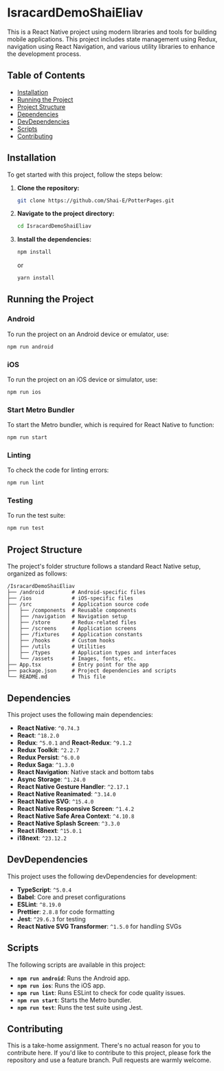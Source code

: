 
# IsracardDemoShaiEliav

This is a React Native project using modern libraries and tools for building mobile applications. This project includes state management using Redux, navigation using React Navigation, and various utility libraries to enhance the development process.

## Table of Contents

- [Installation](#installation)
- [Running the Project](#running-the-project)
- [Project Structure](#project-structure)
- [Dependencies](#dependencies)
- [DevDependencies](#devdependencies)
- [Scripts](#scripts)
- [Contributing](#contributing)

## Installation

To get started with this project, follow the steps below:

1. **Clone the repository:**

   ```bash
   git clone https://github.com/Shai-E/PotterPages.git
   ```

2. **Navigate to the project directory:**

   ```bash
   cd IsracardDemoShaiEliav
   ```

3. **Install the dependencies:**

   ```bash
   npm install
   ```

   or

   ```bash
   yarn install
   ```

## Running the Project

### Android

To run the project on an Android device or emulator, use:

```bash
npm run android
```

### iOS

To run the project on an iOS device or simulator, use:

```bash
npm run ios
```

### Start Metro Bundler

To start the Metro bundler, which is required for React Native to function:

```bash
npm run start
```

### Linting

To check the code for linting errors:

```bash
npm run lint
```

### Testing

To run the test suite:

```bash
npm run test
```

## Project Structure

The project's folder structure follows a standard React Native setup, organized as follows:

```
/IsracardDemoShaiEliav
├── /android         # Android-specific files
├── /ios             # iOS-specific files
├── /src             # Application source code
│   ├── /components  # Reusable components
│   ├── /navigation  # Navigation setup
│   ├── /store       # Redux-related files
│   ├── /screens     # Application screens
│   ├── /fixtures    # Application constants
│   ├── /hooks       # Custom hooks
│   ├── /utils       # Utilities
│   ├── /types       # Application types and interfaces
│   └── /assets      # Images, fonts, etc.
├── App.tsx          # Entry point for the app
├── package.json     # Project dependencies and scripts
└── README.md        # This file
```

## Dependencies

This project uses the following main dependencies:

- **React Native**: `^0.74.3`
- **React**: `^18.2.0`
- **Redux**: `^5.0.1` and **React-Redux**: `^9.1.2`
- **Redux Toolkit**: `^2.2.7`
- **Redux Persist**: `^6.0.0`
- **Redux Saga**: `^1.3.0`
- **React Navigation**: Native stack and bottom tabs
- **Async Storage**: `^1.24.0`
- **React Native Gesture Handler**: `^2.17.1`
- **React Native Reanimated**: `^3.14.0`
- **React Native SVG**: `^15.4.0`
- **React Native Responsive Screen**: `^1.4.2`
- **React Native Safe Area Context**: `^4.10.8`
- **React Native Splash Screen**: `^3.3.0`
- **React i18next**: `^15.0.1`
- **i18next**: `^23.12.2`

## DevDependencies

This project uses the following devDependencies for development:

- **TypeScript**: `^5.0.4`
- **Babel**: Core and preset configurations
- **ESLint**: `^8.19.0`
- **Prettier**: `2.8.8` for code formatting
- **Jest**: `^29.6.3` for testing
- **React Native SVG Transformer**: `^1.5.0` for handling SVGs

## Scripts

The following scripts are available in this project:

- **`npm run android`**: Runs the Android app.
- **`npm run ios`**: Runs the iOS app.
- **`npm run lint`**: Runs ESLint to check for code quality issues.
- **`npm run start`**: Starts the Metro bundler.
- **`npm run test`**: Runs the test suite using Jest.

## Contributing

This is a take-home assignment. There's no actual reason for you to contribute here. If you'd like to contribute to this project, please fork the repository and use a feature branch. Pull requests are warmly welcome.
